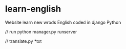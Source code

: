 # learn-english
Website learn new wrods English coded in django Python

// run python manager.py runserver

// translate.py *txt
